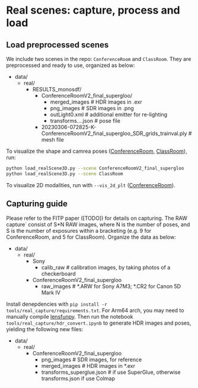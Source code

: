 # Real scenes: capture, process and load

## Load preprocessed scenes

We include two scenes in the repo: `ConferenceRoom` and `ClassRoom`. They are preprocessed and ready to use, organized as below:

- data/
  - real/
    - RESULTS_monosdf/
      - ConferenceRoomV2_final_supergloo/
        - merged_images # HDR images in .exr
        - png_images # SDR images in .png
        - outLight0.xml # additional emitter for re-lighting
        - transforms....json # pose file
      - 20230306-072825-K-ConferenceRoomV2_final_supergloo_SDR_grids_trainval.ply # mesh file

To visualize the shape and camrea poses ([ConferenceRoom](https://i.imgur.com/Nf0J7ia.png), [ClassRoom](https://i.imgur.com/TaiSxoP.png)), run:

``` bash
python load_realScene3D.py --scene ConferenceRoomV2_final_supergloo
python load_realScene3D.py --scene ClassRoom
```

To visualize 2D modalities, run with `--vis_2d_plt` ([ConferenceRoom](https://i.imgur.com/gi4gTdd.png)).

## Capturing guide

Please refer to the FITP paper ([TODO]) for details on capturing. The RAW capture` consist of S*N RAW images, where N is the number of poses, and S is the number of exposures within a bracketing (e.g. 9 for ConferenceRoom, and 5 for ClassRoom). Organize the data as below:

- data/
  - real/
    - Sony
      - calib_raw # calibration images, by taking photos of a checkerboard
    - ConferenceRoomV2_final_supergloo
      - raw_images # *.ARW for Sony A7M3; *.CR2 for Canon 5D Mark IV

Install denepdencies with `pip install -r tools/real_capture/requirements.txt`. For Arm64 arch, you may need to manually compile [lensfunpy](https://github.com/letmaik/lensfunpy#installation-from-source-on-linuxmacos). Then run the notebook `tools/real_capture/hdr_convert.ipynb` to generate HDR images and poses, yielding the following new files:

- data/
  - real/
    - ConferenceRoomV2_final_supergloo
      - png_images # SDR images, for reference
      - merged_images # HDR images in *.exr
      - transforms_superglue.json # if use SuperGlue, otherwise transforms.json if use Colmap